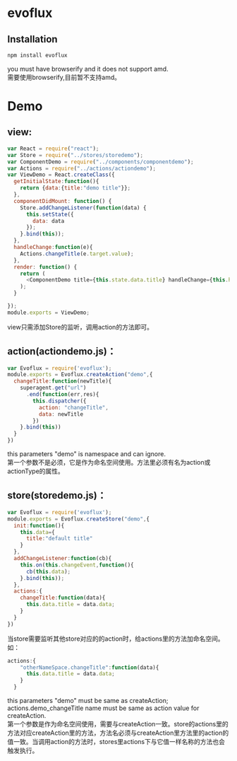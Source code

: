 # evoflux  

## Installation
```javascript
npm install evoflux
```
you must have browserify and it does not support amd.  
需要使用browserify,目前暂不支持amd。

# Demo

## view:  
```javascript
var React = require("react");
var Store = require("../stores/storedemo");
var ComponentDemo = require("../components/componentdemo");
var Actions = require("../actions/actiondemo");
var ViewDemo = React.createClass({
  getInitialState:function(){
    return {data:{title:"demo title"}};
  },
  componentDidMount: function() {
    Store.addChangeListener(function(data) {
      this.setState({
        data: data
      });
    }.bind(this));
  },
  handleChange:function(e){
    Actions.changeTitle(e.target.value);
  },
  render: function() {
    return (
      <ComponentDemo title={this.state.data.title} handleChange={this.handleChange} />
    );
  }

});
module.exports = ViewDemo;
```
view只需添加Store的监听，调用action的方法即可。

## action(actiondemo.js)：
```javascript
var Evoflux = require('evoflux');
module.exports = Evoflux.createAction("demo",{
  changeTitle:function(newTitle){
    superagent.get("url")
      .end(function(err,res){
        this.dispatcher({
          action: "changeTitle",
          data: newTitle
        })
    }.bind(this))
  }
})
```
this parameters "demo" is namespace and can ignore.  
第一个参数不是必须，它是作为命名空间使用。方法里必须有名为action或actionType的属性。

## store(storedemo.js)：
```javascript
var Evoflux = require('evoflux');
module.exports = Evoflux.createStore("demo",{
  init:function(){
    this.data={
      title:"default title"
    }
  },
  addChangeListener:function(cb){
    this.on(this.changeEvent,function(){
      cb(this.data);
    }.bind(this));
  },
  actions:{
    changeTitle:function(data){
      this.data.title = data.data;
    }
  }
})
``` 
当store需要监听其他store对应的的action时，给actions里的方法加命名空间。如： 
```javascript
actions:{
    "otherNameSpace.changeTitle":function(data){
      this.data.title = data.data;
    }
  }
```

this parameters "demo" must be same as createAction; actions.demo_changeTitle name must be  same as action value for createAction.  
第一个参数是作为命名空间使用，需要与createAction一致。store的actions里的方法对应createAction里的方法，方法名必须与createAction里方法里的action的值一致。当调用action的方法时，stores里actions下与它值一样名称的方法也会触发执行。